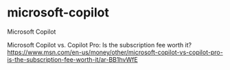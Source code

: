 # microsoft-copilot
Microsoft Copilot 


Microsoft Copilot vs. Copilot Pro: Is the subscription fee worth it?
https://www.msn.com/en-us/money/other/microsoft-copilot-vs-copilot-pro-is-the-subscription-fee-worth-it/ar-BB1hvWfE
